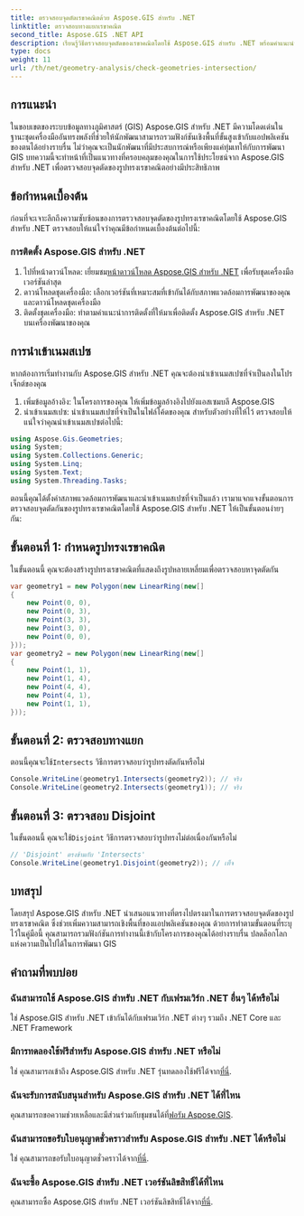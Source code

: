 ```yaml
---
title: ตรวจสอบจุดตัดเรขาคณิตด้วย Aspose.GIS สำหรับ .NET
linktitle: ตรวจสอบทางแยกเรขาคณิต
second_title: Aspose.GIS .NET API
description: เรียนรู้วิธีตรวจสอบจุดตัดของเรขาคณิตโดยใช้ Aspose.GIS สำหรับ .NET พร้อมคำแนะนำทีละขั้นตอน ปรับปรุงการพัฒนา GIS ของคุณได้อย่างง่ายดาย
type: docs
weight: 11
url: /th/net/geometry-analysis/check-geometries-intersection/
---
```

## การแนะนำ
ในขอบเขตของระบบข้อมูลทางภูมิศาสตร์ (GIS) Aspose.GIS สำหรับ .NET มีความโดดเด่นในฐานะชุดเครื่องมืออันทรงพลังที่ช่วยให้นักพัฒนาสามารถรวมฟังก์ชันเชิงพื้นที่ขั้นสูงเข้ากับแอปพลิเคชันของตนได้อย่างราบรื่น ไม่ว่าคุณจะเป็นนักพัฒนาที่มีประสบการณ์หรือเพียงแค่ทุ่มเทให้กับการพัฒนา GIS บทความนี้จะทำหน้าที่เป็นแนวทางที่ครอบคลุมของคุณในการใช้ประโยชน์จาก Aspose.GIS สำหรับ .NET เพื่อตรวจสอบจุดตัดของรูปทรงเรขาคณิตอย่างมีประสิทธิภาพ
## ข้อกำหนดเบื้องต้น
ก่อนที่จะเจาะลึกถึงความซับซ้อนของการตรวจสอบจุดตัดของรูปทรงเรขาคณิตโดยใช้ Aspose.GIS สำหรับ .NET ตรวจสอบให้แน่ใจว่าคุณมีข้อกำหนดเบื้องต้นต่อไปนี้:
### การติดตั้ง Aspose.GIS สำหรับ .NET
1.  ไปที่หน้าดาวน์โหลด: เยี่ยมชม[หน้าดาวน์โหลด Aspose.GIS สำหรับ .NET](https://releases.aspose.com/gis/net/) เพื่อรับชุดเครื่องมือเวอร์ชันล่าสุด
2. ดาวน์โหลดชุดเครื่องมือ: เลือกเวอร์ชันที่เหมาะสมที่เข้ากันได้กับสภาพแวดล้อมการพัฒนาของคุณและดาวน์โหลดชุดเครื่องมือ
3. ติดตั้งชุดเครื่องมือ: ทำตามคำแนะนำการติดตั้งที่ให้มาเพื่อติดตั้ง Aspose.GIS สำหรับ .NET บนเครื่องพัฒนาของคุณ

## การนำเข้าเนมสเปซ
หากต้องการเริ่มทำงานกับ Aspose.GIS สำหรับ .NET คุณจะต้องนำเข้าเนมสเปซที่จำเป็นลงในโปรเจ็กต์ของคุณ
1. เพิ่มข้อมูลอ้างอิง: ในโครงการของคุณ ให้เพิ่มข้อมูลอ้างอิงไปยังแอสเซมบลี Aspose.GIS
2. นำเข้าเนมสเปซ: นำเข้าเนมสเปซที่จำเป็นในไฟล์โค้ดของคุณ สำหรับตัวอย่างที่ให้ไว้ ตรวจสอบให้แน่ใจว่าคุณนำเข้าเนมสเปซต่อไปนี้:
```csharp
using Aspose.Gis.Geometries;
using System;
using System.Collections.Generic;
using System.Linq;
using System.Text;
using System.Threading.Tasks;
```

ตอนนี้คุณได้ตั้งค่าสภาพแวดล้อมการพัฒนาและนำเข้าเนมสเปซที่จำเป็นแล้ว เรามาแจกแจงขั้นตอนการตรวจสอบจุดตัดกันของรูปทรงเรขาคณิตโดยใช้ Aspose.GIS สำหรับ .NET ให้เป็นขั้นตอนง่ายๆ กัน:
## ขั้นตอนที่ 1: กำหนดรูปทรงเรขาคณิต
ในขั้นตอนนี้ คุณจะต้องสร้างรูปทรงเรขาคณิตที่แสดงถึงรูปหลายเหลี่ยมเพื่อตรวจสอบหาจุดตัดกัน
```csharp
var geometry1 = new Polygon(new LinearRing(new[]
{
    new Point(0, 0),
    new Point(0, 3),
    new Point(3, 3),
    new Point(3, 0),
    new Point(0, 0),
}));
var geometry2 = new Polygon(new LinearRing(new[]
{
    new Point(1, 1),
    new Point(1, 4),
    new Point(4, 4),
    new Point(4, 1),
    new Point(1, 1),
}));
```
## ขั้นตอนที่ 2: ตรวจสอบทางแยก
 ตอนนี้คุณจะใช้`Intersects` วิธีการตรวจสอบว่ารูปทรงตัดกันหรือไม่
```csharp
Console.WriteLine(geometry1.Intersects(geometry2)); // จริง
Console.WriteLine(geometry2.Intersects(geometry1)); // จริง
```
## ขั้นตอนที่ 3: ตรวจสอบ Disjoint
 ในขั้นตอนนี้ คุณจะใช้`Disjoint` วิธีการตรวจสอบว่ารูปทรงไม่ต่อเนื่องกันหรือไม่
```csharp
// 'Disjoint' ตรงข้ามกับ 'Intersects'
Console.WriteLine(geometry1.Disjoint(geometry2)); // เท็จ
```

## บทสรุป
โดยสรุป Aspose.GIS สำหรับ .NET นำเสนอแนวทางที่ตรงไปตรงมาในการตรวจสอบจุดตัดของรูปทรงเรขาคณิต ซึ่งช่วยเพิ่มความสามารถเชิงพื้นที่ของแอปพลิเคชันของคุณ ด้วยการทำตามขั้นตอนที่ระบุไว้ในคู่มือนี้ คุณสามารถรวมฟังก์ชันการทำงานนี้เข้ากับโครงการของคุณได้อย่างราบรื่น ปลดล็อกโลกแห่งความเป็นไปได้ในการพัฒนา GIS
## คำถามที่พบบ่อย
### ฉันสามารถใช้ Aspose.GIS สำหรับ .NET กับเฟรมเวิร์ก .NET อื่นๆ ได้หรือไม่
ใช่ Aspose.GIS สำหรับ .NET เข้ากันได้กับเฟรมเวิร์ก .NET ต่างๆ รวมถึง .NET Core และ .NET Framework
### มีการทดลองใช้ฟรีสำหรับ Aspose.GIS สำหรับ .NET หรือไม่
 ใช่ คุณสามารถเข้าถึง Aspose.GIS สำหรับ .NET รุ่นทดลองใช้ฟรีได้จาก[ที่นี่](https://releases.aspose.com/).
### ฉันจะรับการสนับสนุนสำหรับ Aspose.GIS สำหรับ .NET ได้ที่ไหน
 คุณสามารถขอความช่วยเหลือและมีส่วนร่วมกับชุมชนได้ที่[ฟอรัม Aspose.GIS](https://forum.aspose.com/c/gis/33).
### ฉันสามารถขอรับใบอนุญาตชั่วคราวสำหรับ Aspose.GIS สำหรับ .NET ได้หรือไม่
 ใช่ คุณสามารถขอรับใบอนุญาตชั่วคราวได้จาก[ที่นี่](https://purchase.aspose.com/temporary-license/).
### ฉันจะซื้อ Aspose.GIS สำหรับ .NET เวอร์ชันลิขสิทธิ์ได้ที่ไหน
 คุณสามารถซื้อ Aspose.GIS สำหรับ .NET เวอร์ชันลิขสิทธิ์ได้จาก[ที่นี่](https://purchase.aspose.com/buy).